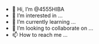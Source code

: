 - 👋 Hi, I’m @4555HIBA
- 👀 I’m interested in ...
- 🌱 I’m currently learning ...
- 💞️ I’m looking to collaborate on ...
- 📫 How to reach me ...

<!---
4555HIBA/4555HIBA is a ✨ special ✨ repository because its `README.md` (this file) appears on your GitHub profile.
You can click the Preview link to take a look at your changes.
--->
